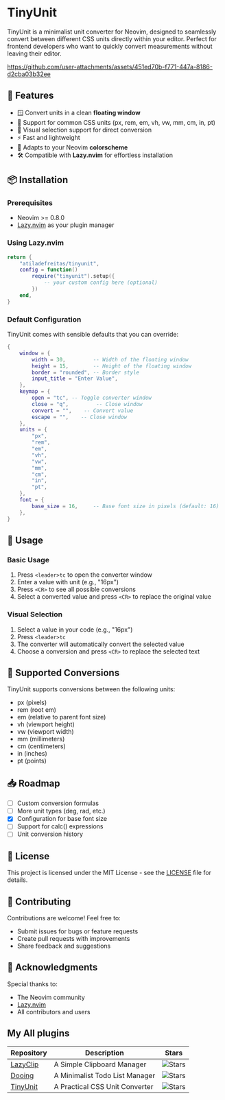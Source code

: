 # TinyUnit

TinyUnit is a minimalist unit converter for Neovim, designed to seamlessly convert between different CSS units directly within your editor. Perfect for frontend developers who want to quickly convert measurements without leaving their editor.

https://github.com/user-attachments/assets/451ed70b-f771-447a-8186-d2cba03b32ee

## 🚀 Features

- 🪟 Convert units in a clean **floating window**
- 📏 Support for common CSS units (px, rem, em, vh, vw, mm, cm, in, pt)
- 🎯 Visual selection support for direct conversion
- ⚡ Fast and lightweight
- 🎨 Adapts to your Neovim **colorscheme**
- 🛠️ Compatible with **Lazy.nvim** for effortless installation

## 📦 Installation

### Prerequisites

- Neovim >= 0.8.0
- [Lazy.nvim](https://github.com/folke/lazy.nvim) as your plugin manager

### Using Lazy.nvim

```lua
return {
    "atiladefreitas/tinyunit",
    config = function()
        require("tinyunit").setup({
            -- your custom config here (optional)
        })
    end,
}
```

### Default Configuration

TinyUnit comes with sensible defaults that you can override:


```lua
{
    window = {
        width = 30,         -- Width of the floating window
        height = 15,        -- Height of the floating window
        border = "rounded", -- Border style
        input_title = "Enter Value",
    },
    keymap = {
        open = "tc", -- Toggle converter window
        close = "q",         -- Close window
        convert = "",    -- Convert value
        escape = "",    -- Close window
    },
    units = {
        "px",
        "rem",
        "em",
        "vh",
        "vw",
        "mm",
        "cm",
        "in",
        "pt",
    },
    font = {
        base_size = 16,     -- Base font size in pixels (default: 16)
    },
}
```

## 🔑 Usage

### Basic Usage

1. Press `<leader>tc` to open the converter window
2. Enter a value with unit (e.g., "16px")
3. Press `<CR>` to see all possible conversions
4. Select a converted value and press `<CR>` to replace the original value

### Visual Selection

1. Select a value in your code (e.g., "16px")
2. Press `<leader>tc`
3. The converter will automatically convert the selected value
4. Choose a conversion and press `<CR>` to replace the selected text

## 🔄 Supported Conversions

TinyUnit supports conversions between the following units:

- px (pixels)
- rem (root em)
- em (relative to parent font size)
- vh (viewport height)
- vw (viewport width)
- mm (millimeters)
- cm (centimeters)
- in (inches)
- pt (points)

## 📥 Roadmap

- [ ] Custom conversion formulas
- [ ] More unit types (deg, rad, etc.)
- [x] Configuration for base font size
- [ ] Support for calc() expressions
- [ ] Unit conversion history

## 📝 License

This project is licensed under the MIT License - see the [LICENSE](LICENSE) file for details.

## 🤝 Contributing

Contributions are welcome! Feel free to:

- Submit issues for bugs or feature requests
- Create pull requests with improvements
- Share feedback and suggestions

## 🌟 Acknowledgments

Special thanks to:
- The Neovim community
- [Lazy.nvim](https://github.com/folke/lazy.nvim)
- All contributors and users

## My All plugins
| Repository | Description | Stars |
|------------|-------------|-------|
| [LazyClip](https://github.com/atiladefreitas/lazyclip) | A Simple Clipboard Manager | ![Stars](https://img.shields.io/github/stars/atiladefreitas/lazyclip?style=social) |
| [Dooing](https://github.com/atiladefreitas/dooing) | A Minimalist Todo List Manager | ![Stars](https://img.shields.io/github/stars/atiladefreitas/dooing?style=social) |
| [TinyUnit](https://github.com/atiladefreitas/tinyunit) | A Practical CSS Unit Converter | ![Stars](https://img.shields.io/github/stars/atiladefreitas/tinyunit?style=social) |

